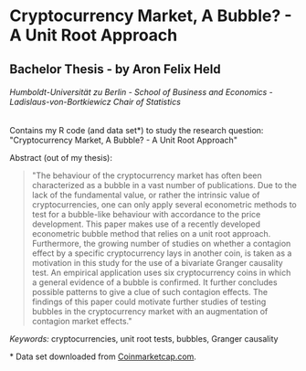 # Cryptocurrency Market, A Bubble? - A Unit Root Approach 
## Bachelor Thesis - by Aron Felix Held 
###### Humboldt-Universität zu Berlin - School of Business and Economics - Ladislaus-von-Bortkiewicz Chair of Statistics

Contains my R code (and data set\*) to study the research question: "Cryptocurrency Market, A Bubble? - A Unit Root Approach"  

Abstract (out of my thesis): 
> "The behaviour of the cryptocurrency market has often been characterized as a bubble in a vast number of publications. Due to the lack of the fundamental value, or rather the intrinsic value of cryptocurrencies, one can only apply several econometric methods to test for a bubble-like behaviour with accordance to the price development. This paper makes use of a recently developed econometric bubble method that relies on a unit root approach. Furthermore, the growing number of studies on whether a contagion effect by a specific cryptocurrency lays in another coin, is taken as a motivation in this study for the use of a bivariate Granger causality test. An empirical application uses six cryptocurrency coins in which a general evidence of a bubble is confirmed. It further concludes possible patterns to give a clue of such contagion effects. The findings of this paper could motivate further studies of testing bubbles in the cryptocurrency market with an augmentation of contagion market effects."

*Keywords:* cryptocurrencies, unit root tests, bubbles, Granger causality

\* Data set downloaded from [Coinmarketcap.com](https://coinmarketcap.com/).
